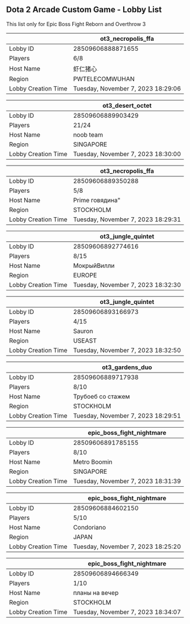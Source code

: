 ## Dota 2 Arcade Custom Game - Lobby List

This list only for Epic Boss Fight Reborn and Overthrow 3

|  | ot3_necropolis_ffa |
| ------ | ------ |
| Lobby ID | 28509606888871655 |
| Players | 6/8 |
| Host Name | 虾仁猪心 |
| Region | PWTELECOMWUHAN |
| Lobby Creation Time | Tuesday, November 7, 2023 18:29:06 |


|  | ot3_desert_octet |
| ------ | ------ |
| Lobby ID | 28509606889903429 |
| Players | 21/24 |
| Host Name | noob team |
| Region | SINGAPORE |
| Lobby Creation Time | Tuesday, November 7, 2023 18:30:00 |


|  | ot3_necropolis_ffa |
| ------ | ------ |
| Lobby ID | 28509606889350288 |
| Players | 5/8 |
| Host Name | Prime говядина" |
| Region | STOCKHOLM |
| Lobby Creation Time | Tuesday, November 7, 2023 18:29:31 |


|  | ot3_jungle_quintet |
| ------ | ------ |
| Lobby ID | 28509606892774616 |
| Players | 8/15 |
| Host Name | МокрыйВилли |
| Region | EUROPE |
| Lobby Creation Time | Tuesday, November 7, 2023 18:32:30 |


|  | ot3_jungle_quintet |
| ------ | ------ |
| Lobby ID | 28509606893166973 |
| Players | 4/15 |
| Host Name | Sauron |
| Region | USEAST |
| Lobby Creation Time | Tuesday, November 7, 2023 18:32:50 |


|  | ot3_gardens_duo |
| ------ | ------ |
| Lobby ID | 28509606889717938 |
| Players | 8/10 |
| Host Name | Трубоеб со стажем |
| Region | STOCKHOLM |
| Lobby Creation Time | Tuesday, November 7, 2023 18:29:51 |


|  | epic_boss_fight_nightmare |
| ------ | ------ |
| Lobby ID | 28509606891785155 |
| Players | 8/10 |
| Host Name | Metro Boomin |
| Region | SINGAPORE |
| Lobby Creation Time | Tuesday, November 7, 2023 18:31:39 |


|  | epic_boss_fight_nightmare |
| ------ | ------ |
| Lobby ID | 28509606884602150 |
| Players | 5/10 |
| Host Name | Condoriano |
| Region | JAPAN |
| Lobby Creation Time | Tuesday, November 7, 2023 18:25:20 |


|  | epic_boss_fight_nightmare |
| ------ | ------ |
| Lobby ID | 28509606894666349 |
| Players | 1/10 |
| Host Name | планы на вечер |
| Region | STOCKHOLM |
| Lobby Creation Time | Tuesday, November 7, 2023 18:34:07 |


